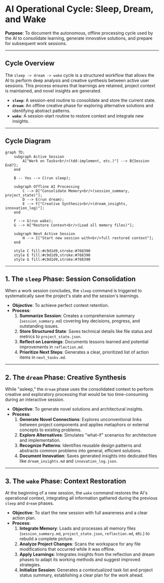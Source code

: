 # AI Operational Cycle: Sleep, Dream, and Wake

**Purpose**: To document the autonomous, offline processing cycle used by the AI to consolidate learning, generate innovative solutions, and prepare for subsequent work sessions.

---

## Cycle Overview

The `sleep -> dream -> wake` cycle is a structured workflow that allows the AI to perform deep analysis and creative synthesis between active user sessions. This process ensures that learnings are retained, project context is maintained, and novel insights are generated.

-   **`sleep`**: A session-end routine to consolidate and store the current state.
-   **`dream`**: An offline creative phase for exploring alternative solutions and identifying abstract patterns.
-   **`wake`**: A session-start routine to restore context and integrate new insights.

---

## Cycle Diagram

```mermaid
graph TD;
    subgraph Active Session
        A["Work on Tasks<br/>(tdd-implement, etc.)"] --> B{Session End?};
    end

    B -- Yes --> C(run sleep);

    subgraph Offline AI Processing
        C --> D["Consolidate Memory<br/>(session_summary, project_state)"];
        D --> E(run dream);
        E --> F["Creative Synthesis<br/>(dream_insights, innovation_log)"];
    end

    F --> G(run wake);
    G --> H["Restore Context<br/>(Load all memory files)"];

    subgraph Next Active Session
        H --> I["Start new session with<br/>full restored context"];
    end

    style C fill:#c9d1d9,stroke:#768390
    style E fill:#c9d1d9,stroke:#768390
    style G fill:#c9d1d9,stroke:#768390
```

---

## 1. The `sleep` Phase: Session Consolidation

When a work session concludes, the `sleep` command is triggered to systematically save the project's state and the session's learnings.

-   **Objective**: To achieve perfect context retention.
-   **Process**:
    1.  **Summarize Session**: Creates a comprehensive summary (`session_summary.md`) covering key decisions, progress, and outstanding issues.
    2.  **Store Structured State**: Saves technical details like file status and metrics to `project_state.json`.
    3.  **Reflect on Learnings**: Documents lessons learned and potential improvements in `reflection.md`.
    4.  **Prioritize Next Steps**: Generates a clear, prioritized list of action items in `next_tasks.md`.

---

## 2. The `dream` Phase: Creative Synthesis

While "asleep," the `dream` phase uses the consolidated context to perform creative and exploratory processing that would be too time-consuming during an interactive session.

-   **Objective**: To generate novel solutions and architectural insights.
-   **Process**:
    1.  **Generate Novel Connections**: Explores unconventional links between project components and applies metaphors or external concepts to existing problems.
    2.  **Explore Alternatives**: Simulates "what-if" scenarios for architecture and implementation.
    3.  **Recognize Patterns**: Identifies reusable design patterns and abstracts common problems into general, efficient solutions.
    4.  **Document Innovation**: Saves generated insights into dedicated files like `dream_insights.md` and `innovation_log.json`.

---

## 3. The `wake` Phase: Context Restoration

At the beginning of a new session, the `wake` command restores the AI's operational context, integrating all information gathered during the previous `sleep` and `dream` phases.

-   **Objective**: To start the new session with full awareness and a clear action plan.
-   **Process**:
    1.  **Integrate Memory**: Loads and processes all memory files (`session_summary.md`, `project_state.json`, `reflection.md`, etc.) to rebuild a complete picture.
    2.  **Analyze Project Changes**: Scans the workspace for any file modifications that occurred while it was offline.
    3.  **Apply Learnings**: Integrates insights from the reflection and dream phases to adapt its working methods and suggest improved strategies.
    4.  **Initialize Session**: Generates a contextualized task list and project status summary, establishing a clear plan for the work ahead. 